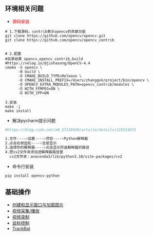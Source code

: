 ## 环境相关问题
- <font color=red>源码安装</font>

```shell
# 1.下载源码，contrib表示opencv的贡献功能
git clone https://github.com/opencv/opencv.git
git clone https://github.com/opencv/opencv_contrib


# 2.配置
#目录结果 opencv,opencv_contrib,build
#https://velog.io/@jinhasong/OpenCV-4.4
cmake -S opencv \
      -B build \
      -D CMAKE_BUILD_TYPE=Release \
      -D CMAKE_INSTALL_PREFIX=/Users/zhanggxk/project/bin/opencv \
      -D OPENCV_EXTRA_MODULES_PATH=opencv_contrib/modules \
      -D WITH_FFMPEG=ON \
      -D WITH_IPP=ON
      
3.安装
make -j
make install
```

-  解决pycharm提示问题
```sh
#https://blog.csdn.net/m0_57110410/article/details/125531873

1.文件---->设置---->项目---->Python解释器
2.点击右侧齿轮---->全部显示
3.选择你的解释器---->点击显示所选解释器的路径
4.把cv2文件夹添加进解释器路径里
  cv2文件夹：anaconda3/lib/python3.10/site-packages/cv2
```
- 命令行安装
```sh
pip install opencv-python
```

## 基础操作
- [ 创建和显示窗口与加载图片](basic/win.py)
- [视频采集/播放](basic/capture.py)
- [视频录制](basic/video_record.py)
- [鼠标控制](basic/control.py)
- [TrackBat](basic/trackbar.py)